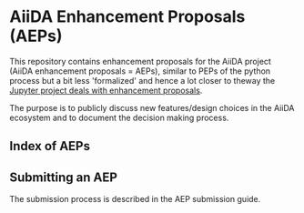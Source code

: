 # AiiDA Enhancement Proposals (AEPs)

This repository contains enhancement proposals for the AiiDA project (AiiDA enhancement proposals = AEPs), similar to PEPs of the python process but a bit less 'formalized' and hence a lot closer to theway the [Jupyter project deals with enhancement proposals](https://github.com/jupyter/enhancement-proposals).

The purpose is to publicly discuss new features/design choices in the AiiDA ecosystem and to document the decision making process.


## Index of AEPs 


## Submitting an AEP
The submission process is described in the AEP submission guide. 

